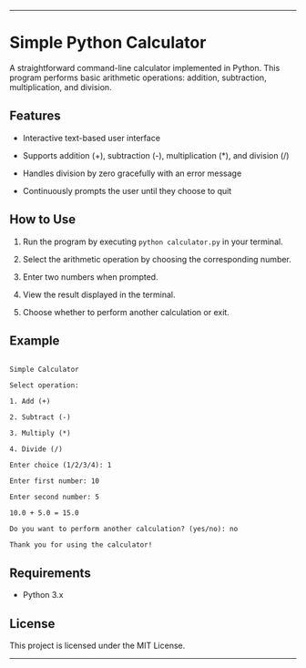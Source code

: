 ***


# Simple Python Calculator

A straightforward command-line calculator implemented in Python. This program performs basic arithmetic operations: addition, subtraction, multiplication, and division.


## Features


- Interactive text-based user interface
  
- Supports addition (+), subtraction (-), multiplication (*), and division (/)
  
- Handles division by zero gracefully with an error message
  
- Continuously prompts the user until they choose to quit

  

## How to Use


1. Run the program by executing `python calculator.py` in your terminal.
   
2. Select the arithmetic operation by choosing the corresponding number.
   
3. Enter two numbers when prompted.
   
4. View the result displayed in the terminal.
   
5. Choose whether to perform another calculation or exit.
    

## Example


```

Simple Calculator

Select operation:

1. Add (+)

2. Subtract (-)

3. Multiply (*)

4. Divide (/)

Enter choice (1/2/3/4): 1

Enter first number: 10

Enter second number: 5

10.0 + 5.0 = 15.0

Do you want to perform another calculation? (yes/no): no

Thank you for using the calculator!

```


## Requirements


- Python 3.x

## License

This project is licensed under the MIT License.


***
